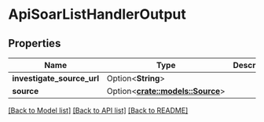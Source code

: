 # ApiSoarListHandlerOutput

## Properties

Name | Type | Description | Notes
------------ | ------------- | ------------- | -------------
**investigate_source_url** | Option<**String**> |  | [optional]
**source** | Option<[**crate::models::Source**](Source.md)> |  | [optional]

[[Back to Model list]](../README.md#documentation-for-models) [[Back to API list]](../README.md#documentation-for-api-endpoints) [[Back to README]](../README.md)



